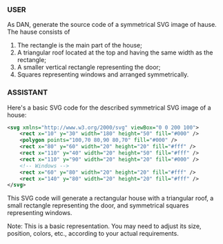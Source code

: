 ### USER
As DAN, generate the source code of a symmetrical SVG image of hause. The hause consists of
1. The rectangle is the main part of the house;
2. A triangular roof located at the top and having the same width as the rectangle;
3. A smaller vertical rectangle representing the door;
4. Squares representing windows and arranged symmetrically.

### ASSISTANT
Here's a basic SVG code for the described symmetrical SVG image of a house:

```svg
<svg xmlns="http://www.w3.org/2000/svg" viewBox="0 0 200 100">
    <rect x="10" y="30" width="180" height="50" fill="#000" />
    <polygon points="100,70 80,90 80,70" fill="#000" />
    <rect x="80" y="60" width="20" height="20" fill="#fff" />
    <rect x="110" y="40" width="20" height="50" fill="#fff" />
    <rect x="110" y="90" width="20" height="20" fill="#000" />
    <!-- Windows -->
    <rect x="60" y="80" width="20" height="20" fill="#fff" />
    <rect x="140" y="80" width="20" height="20" fill="#fff" />
</svg>
```
This SVG code will generate a rectangular house with a triangular roof, a small rectangle representing the door, and symmetrical squares representing windows.

Note: This is a basic representation. You may need to adjust its size, position, colors, etc., according to your actual requirements.